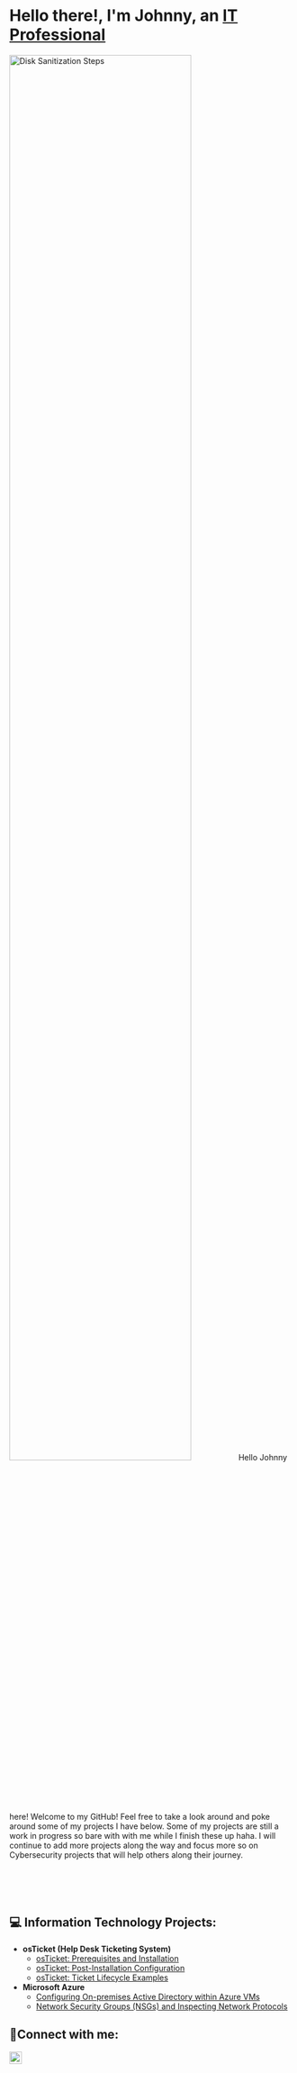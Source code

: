 <h1>Hello there!, I'm Johnny, an <a href="https://www.linkedin.com/in/jonathan-taylor-869042244">IT Professional</a></h1>
<img src="https://i.imgur.com/bGhquao.jpg" height="80%" width="80%" alt="Disk Sanitization Steps"/>
Hello Johnny here! Welcome to my GitHub! Feel free to take a look around and poke around some of my projects I have below. Some of my projects are still a work in progress so bare with with me while I finish these up haha. I will continue to add more projects along the way and focus more so on Cybersecurity projects that will help others along their journey.
<br />
<br />
<br />
<br />
<br />

<h2>💻 Information Technology Projects:</h2>

- <b>osTicket (Help Desk Ticketing System)</b>
  - [osTicket: Prerequisites and Installation](https://github.com/johnnyfiveAZR/osticket-prereqs)
  - [osTicket: Post-Installation Configuration](https://github.com/johnnyfiveAZR/post-install-config)
  - [osTicket: Ticket Lifecycle Examples](https://github.com/johnnyfiveAZR/ticket-lifecycle)
- <b>Microsoft Azure</b>
  - [Configuring On-premises Active Directory within Azure VMs](https://github.com/JohnnyfiveAZR/Microsoft-Azure)
  - [Network Security Groups (NSGs) and Inspecting Network Protocols](https://github.com/JohnnyfiveAZR/Network-Security-Groups)


<h2>🤳Connect with me:</h2>


[<img align="left" alt="Johnny | LinkedIn" width="22px" src="https://cdn.jsdelivr.net/npm/simple-icons@v3/icons/linkedin.svg" />][linkedin]




[linkedin]: https://www.linkedin.com/in/johnny-taylor-869042244/
